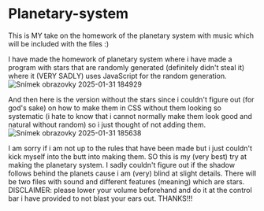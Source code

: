 # Planetary-system
This is MY take on the homework of the planetary system with music which will be included with the files :)

I have made the homework of planetary system where i have made a program with stars that are randomly generated (definitely didn't steal it) where it (VERY SADLY) uses JavaScript for the random generation.
![Snímek obrazovky 2025-01-31 184929](https://github.com/user-attachments/assets/37129917-77ea-420f-b604-84536e69fbd1)

And then here is the version without the stars since i couldn't figure out (for god's sake) on how to make them in CSS without them looking so systematic (i hate to know that i cannot normally make them look good and natural without random) so i just thought of not adding them.
![Snímek obrazovky 2025-01-31 185638](https://github.com/user-attachments/assets/33a2e519-7b38-41d2-a3e9-0f38b1debf11)

I am sorry if i am not up to the rules that have been made but i just couldn't kick myself into the butt into making them. SO this is my (very best) try at making the planetary system. I sadly couldn't figure out if the shadow follows behind the planets cause i am (very) blind at slight details. There will be two files with sound and different features (meaning) which are stars. DISCLAIMER: please lower your volume beforehand and do it at the control bar i have provided to not blast your ears out. THANKS!!!

